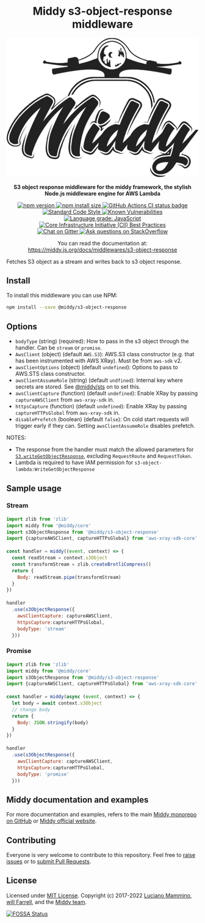 <div align="center">
  <h1>Middy s3-object-response middleware</h1>
  <img alt="Middy logo" src="https://raw.githubusercontent.com/middyjs/middy/main/docs/img/middy-logo.svg"/>
  <p><strong>S3 object response middleware for the middy framework, the stylish Node.js middleware engine for AWS Lambda</strong></p>
<p>
  <a href="https://www.npmjs.com/package/@middy/s3-object-response?activeTab=versions">
    <img src="https://badge.fury.io/js/%40middy%2Fs3-object-response.svg" alt="npm version" style="max-width:100%;">
  </a>
  <a href="https://packagephobia.com/result?p=@middy/s3-object-response">
    <img src="https://packagephobia.com/badge?p=@middy/s3-object-response" alt="npm install size" style="max-width:100%;">
  </a>
  <a href="https://github.com/middyjs/middy/actions/workflows/tests.yml">
    <img src="https://github.com/middyjs/middy/actions/workflows/tests.yml/badge.svg?branch=main&event=push" alt="GitHub Actions CI status badge" style="max-width:100%;">
  </a>
  <br/>
   <a href="https://standardjs.com/">
    <img src="https://img.shields.io/badge/code_style-standard-brightgreen.svg" alt="Standard Code Style"  style="max-width:100%;">
  </a>
  <a href="https://snyk.io/test/github/middyjs/middy">
    <img src="https://snyk.io/test/github/middyjs/middy/badge.svg" alt="Known Vulnerabilities" data-canonical-src="https://snyk.io/test/github/middyjs/middy" style="max-width:100%;">
  </a>
  <a href="https://lgtm.com/projects/g/middyjs/middy/context:javascript">
    <img src="https://img.shields.io/lgtm/grade/javascript/g/middyjs/middy.svg?logo=lgtm&logoWidth=18" alt="Language grade: JavaScript" style="max-width:100%;">
  </a>
  <a href="https://bestpractices.coreinfrastructure.org/projects/5280">
    <img src="https://bestpractices.coreinfrastructure.org/projects/5280/badge" alt="Core Infrastructure Initiative (CII) Best Practices"  style="max-width:100%;">
  </a>
  <br/>
  <a href="https://gitter.im/middyjs/Lobby">
    <img src="https://badges.gitter.im/gitterHQ/gitter.svg" alt="Chat on Gitter" style="max-width:100%;">
  </a>
  <a href="https://stackoverflow.com/questions/tagged/middy?sort=Newest&uqlId=35052">
    <img src="https://img.shields.io/badge/StackOverflow-[middy]-yellow" alt="Ask questions on StackOverflow" style="max-width:100%;">
  </a>
</p>
<p>You can read the documentation at: <a href="https://middy.js.org/docs/middlewares/s3-object-response">https://middy.js.org/docs/middlewares/s3-object-response</a></p>
</div>

Fetches S3 object as a stream and writes back to s3 object response.

## Install

To install this middleware you can use NPM:

```bash
npm install --save @middy/s3-object-response
```


## Options
- `bodyType` (string) (required): How to pass in the s3 object through the handler. Can be `stream` or `promise`.
- `AwsClient` (object) (default `AWS.S3`): AWS.S3 class constructor (e.g. that has been instrumented with AWS XRay). Must be from `aws-sdk` v2.
- `awsClientOptions` (object) (default `undefined`): Options to pass to AWS.STS class constructor.
- `awsClientAssumeRole` (string) (default `undfined`): Internal key where secrets are stored. See [@middy/sts](/packages/sts/README.md) on to set this.
- `awsClientCapture` (function) (default `undefined`): Enable XRay by passing `captureAWSClient` from `aws-xray-sdk` in.
- `httpsCapture` (function) (default `undefined`): Enable XRay by passing `captureHTTPsGlobal` from `aws-xray-sdk` in.
- `disablePrefetch` (boolean) (default `false`): On cold start requests will trigger early if they can. Setting `awsClientAssumeRole` disables prefetch.

NOTES:
- The response from the handler must match the allowed parameters for [`S3.writeGetObjectResponse`](https://docs.aws.amazon.com/AWSJavaScriptSDK/latest/AWS/S3.html#writeGetObjectResponse-property), excluding `RequestRoute` and `RequestToken`.
- Lambda is required to have IAM permission for `s3-object-lambda:WriteGetObjectResponse`

## Sample usage
### Stream
```javascript
import zlib from 'zlib'
import middy from '@middy/core'
import s3ObjectResponse from '@middy/s3-object-response'
import {captureAWSClient, captureHTTPsGlobal} from 'aws-xray-sdk-core'

const handler = middy((event, context) => {
  const readStream = context.s3Object
  const transformStream = zlib.createBrotliCompress()
  return {
    Body: readStream.pipe(transformStream)
  }
})

handler
  .use(s3ObjectResponse({
    awsClientCapture: captureAWSClient,
    httpsCapture:captureHTTPsGlobal,
    bodyType: 'stream'
  }))
```

### Promise
```javascript
import zlib from 'zlib'
import middy from '@middy/core'
import s3ObjectResponse from '@middy/s3-object-response'
import {captureAWSClient, captureHTTPsGlobal} from 'aws-xray-sdk-core'

const handler = middy(async (event, context) => {
  let body = await context.s3Object
  // change body
  return {
    Body: JSON.stringify(body)
  }
})

handler
  .use(s3ObjectResponse({
    awsClientCapture: captureAWSClient,
    httpsCapture:captureHTTPsGlobal,
    bodyType: 'promise'
  }))
```


## Middy documentation and examples

For more documentation and examples, refers to the main [Middy monorepo on GitHub](https://github.com/middyjs/middy) or [Middy official website](https://middy.js.org).


## Contributing

Everyone is very welcome to contribute to this repository. Feel free to [raise issues](https://github.com/middyjs/middy/issues) or to [submit Pull Requests](https://github.com/middyjs/middy/pulls).


## License

Licensed under [MIT License](LICENSE). Copyright (c) 2017-2022 [Luciano Mammino](https://github.com/lmammino), [will Farrell](https://github.com/willfarrell), and the [Middy team](https://github.com/middyjs/middy/graphs/contributors).

<a href="https://app.fossa.io/projects/git%2Bgithub.com%2Fmiddyjs%2Fmiddy?ref=badge_large">
  <img src="https://app.fossa.io/api/projects/git%2Bgithub.com%2Fmiddyjs%2Fmiddy.svg?type=large" alt="FOSSA Status"  style="max-width:100%;">
</a>
